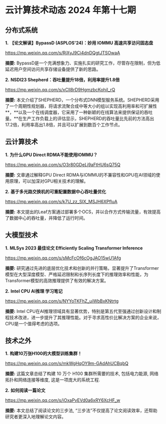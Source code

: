 # 云计算技术动态 2024 年第十七期

## 分布式系统

**1.** **【论文解读】BypassD (ASPLOS'24)：妙用 IOMMU 高速共享访问固态盘**

https://mp.weixin.qq.com/s/RjXyJ9Ci4dnDQgtJTSOwaA

**摘要:** BypassD是一个充满想象力、实施扎实的研究工作，尽管存在限制，但为低延迟用户空间访问共享存储设备提供了新的思路。

**2.** **NSDI23 Shepherd：吞吐量提升18倍，利用率提升1.8倍**

https://mp.weixin.qq.com/s/xCIl8rD9HgmzbcKohiI_rQ

**摘要:** 本文介绍了SHEPHERD，一个分布式DNN模型服务系统。SHEPHERD采用了一个周期性规划器，将请求流聚合成中等大小的组以实现高利用率和可扩展性**，**以及一个在线调度器，它采用了一种新颖的在线算法来提供保证的吞吐量。**在生产工作负载上的评估显示，SHEPHERD的吞吐量比先前的方法高出17.2倍，利用率高出1.8倍，并且可以扩展到数百个工作节点。

## 云计算技术

**1.** **为什么GPU Direct RDMA不能使用IOMMU？**

https://mp.weixin.qq.com/s/O3r80GDeLj9aFtHU6sQ75Q

**摘要:** 文章通过解释GPU Direct RDMA与IOMMU的不兼容性和GPU在AI领域的使用原理，可以加深对GPU相关技术的理解。

**2.** **基于多光路交换机的可重配置数据中心吞吐量优化**

https://mp.weixin.qq.com/s/k7U_zz_SIX_MSJH6XPfluA

**摘要:** 本文提出的Leaf方案通过部署多个OCS，并以合作方式传输流量，有效提高了数据中心的吞吐量，并降低了运行时间。

## 大模型技术

**1.** **MLSys 2023 最佳论文 Efficiently Scaling Transformer Inference**

https://mp.weixin.qq.com/s/sMcFcOf6cOgJAO15wU1Afg

**摘要:** 研究通过先进的底层优化技术和创新的并行策略，显著提升了Transformer模型在大型深度模型、严格延迟限制和长序列长度下的推理效率和性能，为Transformer模型的高效推理提供了有效的解决方案。

**2.** **Intel CPU AI推理 学习笔记**

https://mp.weixin.qq.com/s/NYYoTKFhZ_uiWbBxKNtrtg

**摘要:** Intel CPU在AI推理领域具有显著优势，特别是第五代至强通过创新设计和制程技术改进，进一步提升了其推理性能。对于寻求高性价比解决方案的企业来说，CPU是一个值得考虑的选项。

## 技术之外

**1.** **构建10万张H100的大模型训练集群！**

https://mp.weixin.qq.com/s/mkWgHqOY9m-GAdAhUCBqbQ

**摘要:** 这篇文章总结了构建 10 万个 H100 集群所需要的技术, 包括电力能源, 网络拓扑和网络连接等维度, 这是一项庞大的系统工程.

**2.** **如何阅读一篇论文**

https://mp.weixin.qq.com/s/iOxaPvEVd0a6xRY6XcHF_w

**摘要:** 本文总结了阅读论文的三步法, “三步法”不仅提高了论文阅读效率，还帮助研究者更深入地理解论文内容。

